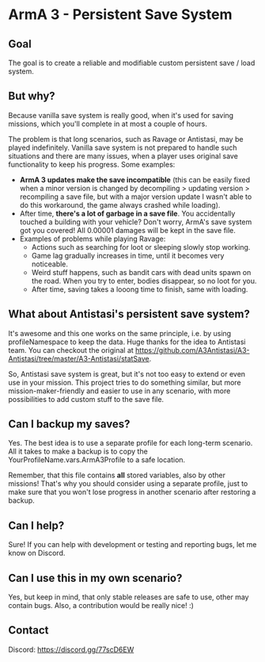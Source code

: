 # ArmA 3 - Persistent Save System

## Goal

The goal is to create a reliable and modifiable custom persistent save / load system.

## But why?

Because vanilla save system is really good, when it's used for saving missions, which you'll complete in at most a couple of hours.

The problem is that long scenarios, such as Ravage or Antistasi, may be played indefinitely. Vanilla save system is not prepared to handle such situations and there are many issues, when a player uses original save functionality to keep his progress. Some examples:

- **ArmA 3 updates make the save incompatible** (this can be easily fixed when a minor version is changed by decompiling > updating version > recompiling a save file, but with a major version update I wasn't able to do this workaround, the game always crashed while loading).
- After time, **there's a lot of garbage in a save file**. You accidentally touched a building with your vehicle? Don't worry, ArmA's save system got you covered! All 0.00001 damages will be kept in the save file.
- Examples of problems while playing Ravage:
  - Actions such as searching for loot or sleeping slowly stop working.
  - Game lag gradually increases in time, until it becomes very noticeable.
  - Weird stuff happens, such as bandit cars with dead units spawn on the road. When you try to enter, bodies disappear, so no loot for you.
  - After time, saving takes a looong time to finish, same with loading.

## What about Antistasi's persistent save system?

It's awesome and this one works on the same principle, i.e. by using profileNamespace to keep the data. Huge thanks for the idea to Antistasi team. You can checkout the original at https://github.com/A3Antistasi/A3-Antistasi/tree/master/A3-Antistasi/statSave.

So, Antistasi save system is great, but it's not too easy to extend or even use in your mission. This project tries to do something similar, but more mission-maker-friendly and easier to use in any scenario, with more possibilities to add custom stuff to the save file.

## Can I backup my saves?

Yes. The best idea is to use a separate profile for each long-term scenario. All it takes to make a backup is to copy the YourProfileName.vars.ArmA3Profile to a safe location.

Remember, that this file contains **all** stored variables, also by other missions! That's why you should consider using a separate profile, just to make sure that you won't lose progress in another scenario after restoring a backup.

## Can I help?

Sure! If you can help with development or testing and reporting bugs, let me know on Discord.



## Can I use this in my own scenario?

Yes, but keep in mind, that only stable releases are safe to use, other may contain bugs. Also, a contribution would be really nice! :)

## Contact

Discord: https://discord.gg/77scD6EW


